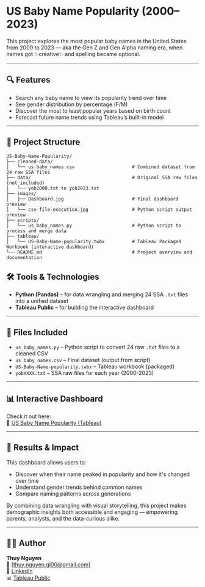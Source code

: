# US Baby Name Popularity (2000–2023)

This project explores the most popular baby names in the United States from 2000 to 2023 — aka the Gen Z and Gen Alpha naming era, when names got ✨creative✨ and spelling became optional.

---

## 🔍 Features
- Search any baby name to view its popularity trend over time
- See gender distribution by percentage (F/M)
- Discover the most to least popular years based on birth count
- Forecast future name trends using Tableau’s built-in model

---

## 📁 Project Structure
```
US-Baby-Name-Popularity/
├── cleaned-data/
│   └── us_baby_names.csv                     # Combined dataset from 24 raw SSA files
├── data/                                     # Original SSA raw files (not included)
│   └── yob2000.txt to yob2023.txt
├── images/
│   ├── Dashboard.jpg                         # Final dashboard preview
│   └── csv-file-execution.jpg                # Python script output preview
├── scripts/
│   └── us_baby_names.py                      # Python script to process and merge data
├── tableau/
│   └── US-Baby-Name-popularity.twbx          # Tableau Packaged Workbook (interactive dashboard)
└── README.md                                 # Project overview and documentation
```

## 🛠 Tools & Technologies
- **Python (Pandas)** – for data wrangling and merging 24 SSA `.txt` files into a unified dataset
- **Tableau Public** – for building the interactive dashboard

---

## 📂 Files Included
- `us_baby_names.py` – Python script to convert 24 raw `.txt` files to a cleaned CSV
- `us_baby_names.csv` – Final dataset (output from script)
- `US-Baby-Name-popularity.twbx` – Tableau workbook (packaged)
- `yobXXXX.txt` – SSA raw files for each year (2000-2023)

---

## 📊 Interactive Dashboard
Check it out here:  
🔗 [US Baby Name Popularity (Tableau)](https://public.tableau.com/app/profile/thuy.nguyen8558/viz/USBabyNamepopularity/Dashboard)

---

## 🎯 Results & Impact
This dashboard allows users to:
- Discover when their name peaked in popularity and how it's changed over time
- Understand gender trends behind common names
- Compare naming patterns across generations

By combining data wrangling with visual storytelling, this project makes demographic insights both accessible and engaging — empowering parents, analysts, and the data-curious alike.

---

## 👩‍💻 Author
**Thuy Nguyen**  
📧 [thuy.nguyen.gl00@gmail.com]  
🔗 [LinkedIn](www.linkedin.com/in/thuynguyen0916)  
📊 [Tableau Public](https://public.tableau.com/app/profile/thuy.nguyen8558)
